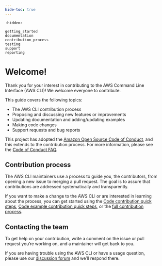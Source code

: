 ```yaml
---
hide-toc: true
---
```


```{toctree}
:hidden:

getting_started
documentation
contribution_process
testing
support
reporting
```


# Welcome!

Thank you for your interest in contributing to the AWS Command Line Interface (AWS CLI)! We welcome everyone to contribute. 

This guide covers the following topics:

* The AWS CLI contribution process
* Proposing and discussing new features or improvements
* Updating documentation and adding/updating examples
* Making code changes
* Support requests and bug reports

This project has adopted the [Amazon Open Source Code of Conduct](https://aws.github.io/code-of-conduct), and this extends to the contribution process. For more information, please see the [Code of Conduct FAQ](https://aws.github.io/code-of-conduct-faq).

## Contribution process

The AWS CLI maintainers use a process to guide you, the contributors, from opening a new issue to merging a pull request. The goal is to assure that contributions are addressed systematically and transparently.

If you want to make a change to the AWS CLI or are interested in learning about the process, you can get started using the [Code contribution quick steps](code_quicksteps.md), [Code example contribution quick steps](docs_quicksteps.md), or the [full contribution process](contribution_process.md).

## Contacting the team

To get help on your contribution, write a comment on the issue or pull request you’re working on, and a maintainer will get back to you.

If you are having trouble using the AWS CLI or have a usage question, please use our [discussion forum](https://github.com/aws/aws-cli/discussions/categories/q-a) and we’ll respond there.

